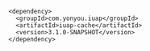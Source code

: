 	<dependency>
	  <groupId>com.yonyou.iuap</groupId>
	  <artifactId>iuap-cache</artifactId>
	  <version>3.1.0-SNAPSHOT</version>
	</dependency>